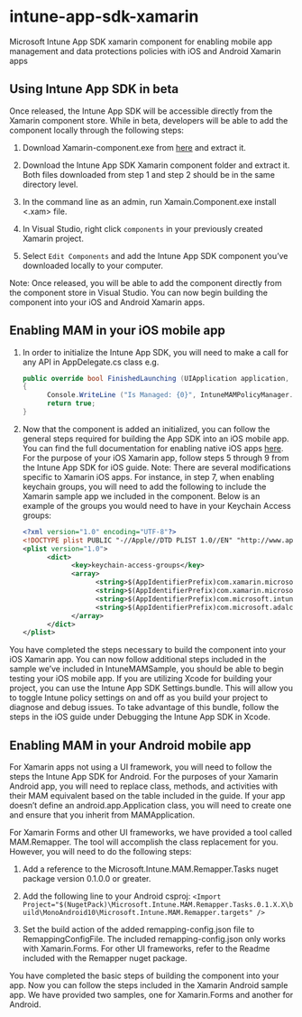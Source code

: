 # intune-app-sdk-xamarin
Microsoft Intune App SDK xamarin component for enabling mobile app management and data protections policies with iOS and Android Xamarin apps


## Using Intune App SDK in beta

Once released, the Intune App SDK will be accessible directly from the Xamarin component store. While in beta, developers will be able to add the component locally through the following steps:

1.	Download Xamarin-component.exe from [here](https://components.xamarin.com/submit/xkg) and extract it.

2.	Download the Intune App SDK Xamarin component folder and extract it. Both files downloaded from step 1 and step 2 should be in the same directory level.

3.	In the command line as an admin, run Xamain.Component.exe install <.xam> file.
  
4.	In Visual Studio, right click `components` in your previously created Xamarin project.

5.	Select `Edit Components` and add the Intune App SDK component you’ve downloaded locally to your computer.

Note:  Once released, you will be able to add the component directly from the component store in Visual Studio.
You can now begin building the component into your iOS and Android Xamarin apps.

## Enabling MAM in your iOS mobile app
1.	In order to initialize the Intune App SDK, you will need to make a call for any API in AppDelegate.cs class e.g.
      ```C#
      public override bool FinishedLaunching (UIApplication application, NSDictionary launchOptions)
      {
            Console.WriteLine ("Is Managed: {0}", IntuneMAMPolicyManager.Instance.PrimaryUser != null);
            return true;
      }
      ```
2.	Now that the component is added an initialized, you can follow the general steps required for building the App SDK into an iOS mobile app. You can find the full documentation for enabling native iOS apps [here](https://msdn.microsoft.com/en-us/library/mt627812.aspx). For the purpose of your iOS Xamarin app, follow steps 5 through 9 from the Intune App SDK for iOS guide.
Note: There are several modifications specific to Xamarin iOS apps. For instance, in step 7, when enabling keychain groups, you will need to add the following to include the Xamarin sample app we included in the component. Below is an example of the groups you would need to have in your Keychain Access groups:
      ```xml
      <?xml version="1.0" encoding="UTF-8"?>
      <!DOCTYPE plist PUBLIC "-//Apple//DTD PLIST 1.0//EN" "http://www.apple.com/DTDs/PropertyList-1.0.dtd">
      <plist version="1.0">
            <dict>
                  <key>keychain-access-groups</key>
                  <array>
                        <string>$(AppIdentifierPrefix)com.xamarin.microsoftintunesample</string>
                        <string>$(AppIdentifierPrefix)com.xamarin.microsoftintunesample.intunemam</string>
                        <string>$(AppIdentifierPrefix)com.microsoft.intune.mam</string>
                        <string>$(AppIdentifierPrefix)com.microsoft.adalcache</string>
                  </array>
            </dict>
      </plist>
      ```

You have completed the steps necessary to build the component into your iOS Xamarin app. You can now follow additional steps included in the sample we’ve included in IntuneMAMSample, you should be able to begin testing your iOS mobile app. If you are utilizing Xcode for building your project, you can use the Intune App SDK Settings.bundle. This will allow you to toggle Intune policy settings on and off as you build your project to diagnose and debug issues. To take advantage of this bundle, follow the steps in the iOS guide under Debugging the Intune App SDK in Xcode.

## Enabling MAM in your Android mobile app
For Xamarin apps not using a UI framework, you will need to follow the steps the Intune App SDK for Android. For the purposes of your Xamarin Android app, you will need to replace class, methods, and activities with their MAM equivalent based on the table included in the guide. If your app doesn’t define an android.app.Application class, you will need to create one and ensure that you inherit from MAMApplication.

For Xamarin Forms and other UI frameworks, we have provided a tool called MAM.Remapper. The tool will accomplish the class replacement for you. However, you will need to do the following steps:

1.	Add a reference to the Microsoft.Intune.MAM.Remapper.Tasks nuget package version 0.1.0.0 or greater.

2.	Add the following line to your Android csproj: `<Import Project="$(NugetPack)\Microsoft.Intune.MAM.Remapper.Tasks.0.1.X.X\build\MonoAndroid10\Microsoft.Intune.MAM.Remapper.targets" />`

3.	Set the build action of the added remapping-config.json file to RemappingConfigFile. The included remapping-config.json only works with Xamarin.Forms. For other UI frameworks, refer to the Readme included with the Remapper nuget package.

You have completed the basic steps of building the component into your app. Now you can follow the steps included in the Xamarin Android sample app. We have provided two samples, one for Xamarin.Forms and another for Android.
